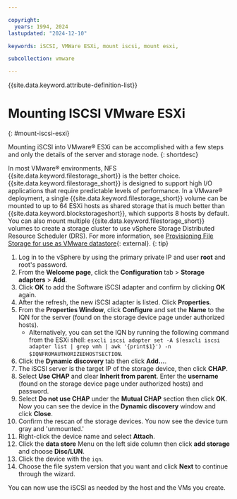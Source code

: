 ```yaml
---

copyright:
  years: 1994, 2024
lastupdated: "2024-12-10"

keywords: iSCSI, VMWare ESXi, mount iscsi, mount esxi,

subcollection: vmware

---
```


{{site.data.keyword.attribute-definition-list}}

# Mounting ISCSI VMware ESXi
{: #mount-iscsi-esxi}

Mounting iSCSI into VMware&reg; ESXi can be accomplished with a few steps and only the details of the server and storage node.
{: shortdesc}

In most VMware&reg; environments, NFS {{site.data.keyword.filestorage_short}} is the better choice. {{site.data.keyword.filestorage_short}} is designed to support high I/O applications that require predictable levels of performance. In a VMware&reg; deployment, a single {{site.data.keyword.filestorage_short}} volume can be mounted to up to 64 ESXi hosts as shared storage that is much better than {{site.data.keyword.blockstorageshort}}, which supports 8 hosts by default. You can also mount multiple {{site.data.keyword.filestorage_short}} volumes to create a storage cluster to use vSphere Storage Distributed Resource Scheduler (DRS). For more information, see [Provisioning File Storage for use as VMware datastore](/docs/FileStorage?topic=FileStorage-architectureguide&interface=ui){: external}.
{: tip}

1. Log in to the vSphere by using the primary private IP and user **root** and root's password.
1. From the **Welcome page**, click the **Configuration** tab > **Storage adapters** > **Add**.
1. Click **OK** to add the Software iSCSI adapter and confirm by clicking **OK** again.
1. After the refresh, the new iSCSI adapter is listed. Click **Properties**.
1. From the **Properties Window**, click **Configure** and set the **Name** to the IQN for the server (found on the storage device page under authorized hosts). 
   - Alternatively, you can set the IQN by running the following command from the ESXi shell: `esxcli iscsi adapter set -A $(esxcli iscsi adapter list | grep vmh | awk '{print$1}') -n $IQNFROMAUTHORIZEDHOSTSECTION`.
1. Click the **Dynamic discovery** tab then click **Add...**.
1. The iSCSI server is the target IP of the storage device, then click **CHAP**.
1. Select **Use CHAP** and clear **Inherit from parent**. Enter the **username** (found on the storage device page under authorized hosts) and password.
1. Select **Do not use CHAP** under the **Mutual CHAP** section then click **OK**. Now you can see the device in the **Dynamic discovery** window and click **Close**.
1. Confirm the rescan of the storage devices. You now see the device turn gray and 'unmounted.'
1. Right-click the device name and select **Attach**.
1. Click the **data store** Menu on the left side column then click **add storage** and choose **Disc/LUN**.
1. Click the device with the `iqn`.
1. Choose the file system version that you want and click **Next** to continue through the wizard.

You can now use the iSCSI as needed by the host and the VMs you create.

